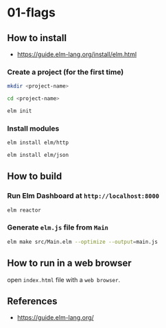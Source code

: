 # 01-flags

## How to install

- <https://guide.elm-lang.org/install/elm.html>

### Create a project (for the first time)

```bash
mkdir <project-name>

cd <project-name>

elm init
```

### Install modules

```bash
elm install elm/http

elm install elm/json
```

## How to build

### Run Elm Dashboard at `http://localhost:8000`

```bash
elm reactor
```

### Generate `elm.js` file from `Main`

```bash
elm make src/Main.elm --optimize --output=main.js
```

## How to run in a web browser

open `index.html` file with a `web browser`.


## References

- <https://guide.elm-lang.org/>


